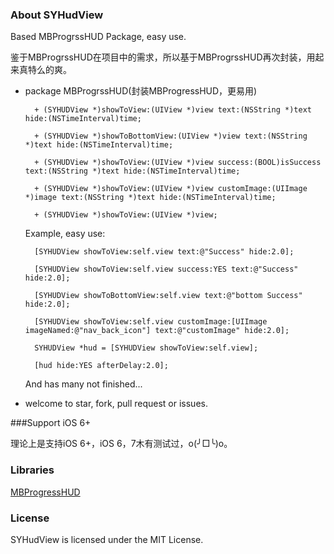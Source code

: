 ### About SYHudView

Based MBProgrssHUD Package, easy use.

鉴于MBProgrssHUD在项目中的需求，所以基于MBProgrssHUD再次封装，用起来真特么的爽。

    
* package MBProgrssHUD(封装MBProgressHUD，更易用)<br/>

	
		+ (SYHUDView *)showToView:(UIView *)view text:(NSString *)text hide:(NSTimeInterval)time;

		+ (SYHUDView *)showToBottomView:(UIView *)view text:(NSString *)text hide:(NSTimeInterval)time;
       
		+ (SYHUDView *)showToView:(UIView *)view success:(BOOL)isSuccess  text:(NSString *)text hide:(NSTimeInterval)time;

		+ (SYHUDView *)showToView:(UIView *)view customImage:(UIImage *)image text:(NSString *)text hide:(NSTimeInterval)time;
		
		+ (SYHUDView *)showToView:(UIView *)view;
	
	Example, easy use:
	
	 	
		[SYHUDView showToView:self.view text:@"Success" hide:2.0];
	
		[SYHUDView showToView:self.view success:YES text:@"Success" hide:2.0];
    
    	[SYHUDView showToBottomView:self.view text:@"bottom Success" hide:2.0];
    
    	[SYHUDView showToView:self.view customImage:[UIImage imageNamed:@"nav_back_icon"] text:@"customImage" hide:2.0];
    
    	SYHUDView *hud = [SYHUDView showToView:self.view];
    
    	[hud hide:YES afterDelay:2.0]; 

    And has many not finished...

* welcome to star, fork, pull request or issues.


###Support
iOS 6+

理论上是支持iOS 6+，iOS 6，7木有测试过，o(╯□╰)o。
### Libraries

<a href="https://github.com/jdg/MBProgressHUD">MBProgressHUD</a>


### License

SYHudView is licensed under the MIT License.